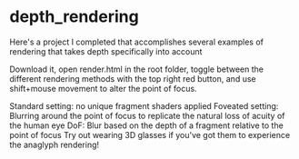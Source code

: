 # depth_rendering
Here's a project I completed that accomplishes several examples of rendering that takes depth specifically into account

Download it, open render.html in the root folder, toggle between the different rendering methods with the top right red button, and use shift+mouse movement to alter the point of focus.

Standard setting: no unique fragment shaders applied
Foveated setting: Blurring around the point of focus to replicate the natural loss of acuity of the human eye
DoF: Blur based on the depth of a fragment relative to the point of focus
Try out wearing 3D glasses if you've got them to experience the anaglyph rendering!
